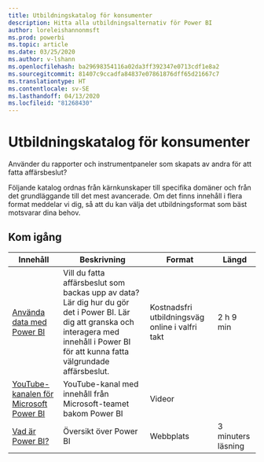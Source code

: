 ```yaml
---
title: Utbildningskatalog för konsumenter
description: Hitta alla utbildningsalternativ för Power BI
author: loreleishannonmsft
ms.prod: powerbi
ms.topic: article
ms.date: 03/25/2020
ms.author: v-lshann
ms.openlocfilehash: ba29698354116a02da3ff392347e0713cdf1e8a2
ms.sourcegitcommit: 81407c9ccadfa84837e07861876dff65d21667c7
ms.translationtype: HT
ms.contentlocale: sv-SE
ms.lasthandoff: 04/13/2020
ms.locfileid: "81268430"
---
```

# <a name="consumers-learning-catalog"></a>Utbildningskatalog för konsumenter

Använder du rapporter och instrumentpaneler som skapats av andra för att fatta affärsbeslut? 

Följande katalog ordnas från kärnkunskaper till specifika domäner och från det grundläggande till det mest avancerade. Om det finns innehåll i flera format meddelar vi dig, så att du kan välja det utbildningsformat som bäst motsvarar dina behov.

## <a name="get-started"></a>Kom igång<a name="get-started"></a>
| Innehåll  | Beskrivning  | Format| Längd  |
|--------------------------------------------------------------------------------------------------|-----------------------------------------------------------------------------------------------------------------------------------------------------------------------------------------|---------------------------------------|-------------------|
| [Använda data med Power BI](https://docs.microsoft.com/learn/paths/consume-data-with-power-bi/) | Vill du fatta affärsbeslut som backas upp av data? Lär dig hur du gör det i Power BI. Lär dig att granska och interagera med innehåll i Power BI för att kunna fatta välgrundade affärsbeslut. | Kostnadsfri utbildningsväg online i valfri takt | 2 h 9 min  |
| [YouTube-kanalen för Microsoft Power BI](https://www.youtube.com/user/mspowerbi/videos) | YouTube-kanal med innehåll från Microsoft-teamet bakom Power BI  | Videor  |            |
| [Vad är Power BI?](https://docs.microsoft.com/power-bi/fundamentals/power-bi-overview) | Översikt över Power BI | Webbplats  | 3 minuters läsning |
